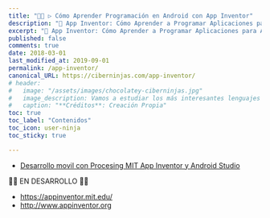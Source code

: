 ```yaml
---
title: "👨‍💻 ▷ Cómo Aprender Programación en Android con App Inventor"
description: "📱 App Inventor: Cómo Aprender a Programar Aplicaciones para Anndroid siendo un niño."
excerpt: "📱 App Inventor: Cómo Aprender a Programar Aplicaciones para Anndroid siendo un niño."
published: false
comments: true
date: 2018-03-01
last_modified_at: 2019-09-01
permalink: /app-inventor/
canonical_URL: https://ciberninjas.com/app-inventor/
# header:
#   image: "/assets/images/chocolatey-ciberninjas.jpg"
#   image_description: Vamos a estudiar los más interesantes lenguajes de programación y frameworks de 2019
#   caption: "**Créditos**: Creación Propia"
toc: true
toc_label: "Contenidos"
toc_icon: user-ninja
toc_sticky: true

---
```


* [Desarrollo movil con Procesing MIT App Inventor y Android Studio](https://sites.google.com/site/podaycesped/desarrollo-movil-con-procesing-y-android-studio)


👷‍♂️ EN DESARROLLO 👷‍♂️
* https://appinventor.mit.edu/
* http://www.appinventor.org